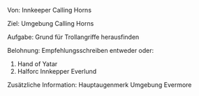 Von:
Innkeeper Calling Horns

Ziel:
Umgebung Calling Horns

Aufgabe:
Grund für Trollangriffe herausfinden

Belohnung:
Empfehlungsschreiben entweder oder:
1) Hand of Yatar
2) Halforc Innkepper Everlund

Zusätzliche Information:
Hauptaugenmerk Umgebung Evermore